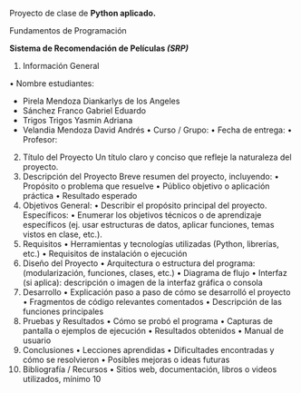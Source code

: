 Proyecto de clase de **Python aplicado.**

Fundamentos de Programación


**Sistema de Recomendación de Películas _(SRP)_**
1. Información General

•	Nombre estudiantes:
- Pirela Mendoza Diankarlys de los Angeles
- Sánchez Franco Gabriel Eduardo
- Trigos Trigos Yasmin Adriana
- Velandia Mendoza David Andrés
•	Curso / Grupo:
•	Fecha de entrega:
•	Profesor:
2. Título del Proyecto
Un título claro y conciso que refleje la naturaleza del proyecto.
3. Descripción del Proyecto
Breve resumen del proyecto, incluyendo:
•	Propósito o problema que resuelve
•	Público objetivo o aplicación práctica
•	Resultado esperado
4. Objetivos
General:
•	Describir el propósito principal del proyecto.
Específicos:
•	Enumerar los objetivos técnicos o de aprendizaje específicos (ej. usar estructuras de datos, aplicar funciones, temas vistos en clase, etc.).
5. Requisitos
•	Herramientas y tecnologías utilizadas (Python, librerías, etc.)
•	Requisitos de instalación o ejecución
6. Diseño del Proyecto
•	Arquitectura o estructura del programa: (modularización, funciones, clases, etc.)
•	Diagrama de flujo 
•	Interfaz (si aplica): descripción o imagen de la interfaz gráfica o consola
7. Desarrollo
•	Explicación paso a paso de cómo se desarrolló el proyecto
•	Fragmentos de código relevantes comentados
•	Descripción de las funciones principales
8. Pruebas y Resultados
•	Cómo se probó el programa
•	Capturas de pantalla o ejemplos de ejecución
•	Resultados obtenidos
•	Manual de usuario
9. Conclusiones
•	Lecciones aprendidas
•	Dificultades encontradas y cómo se resolvieron
•	Posibles mejoras o ideas futuras
10. Bibliografía / Recursos
•	Sitios web, documentación, libros o videos utilizados, mínimo 10
